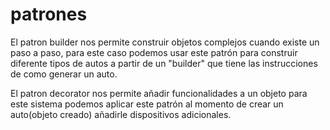 # patrones
El patron builder nos permite construir objetos complejos cuando 
existe un paso a paso, para este caso podemos usar este patrón para 
construir diferente tipos de autos a partir de un "builder" que tiene 
las instrucciones de como generar un auto.

El patron decorator nos permite añadir funcionalidades a un objeto para este 
sistema podemos aplicar este patrón al momento de crear un auto(objeto creado) 
añadirle dispositivos adicionales.